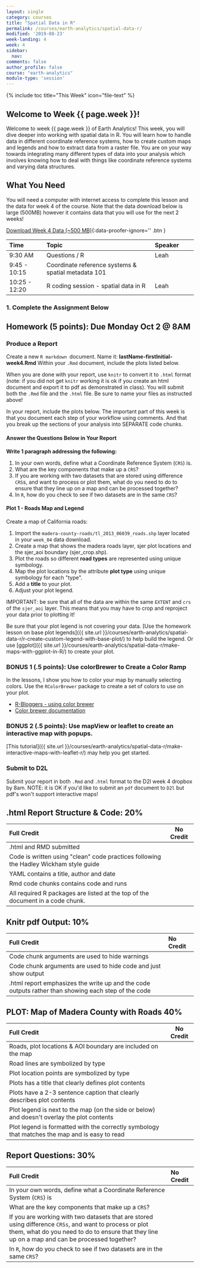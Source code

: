 ```yaml
---
layout: single
category: courses
title: "Spatial Data in R"
permalink: /courses/earth-analytics/spatial-data-r/
modified: '2019-08-23'
week-landing: 4
week: 4
sidebar:
  nav:
comments: false
author_profile: false
course: "earth-analytics"
module-type: 'session'
---
```


{% include toc title="This Week" icon="file-text" %}


<div class="notice--info" markdown="1">

## <i class="fa fa-ship" aria-hidden="true"></i> Welcome to Week {{ page.week }}!

Welcome to week {{ page.week }} of Earth Analytics! This week, you will dive deeper
into working with spatial data in R. You will learn how to handle data in different
coordinate reference systems, how to create custom maps and legends and how to
extract data from a raster file. You are on your way towards integrating many different
types of data into your analysis which involves knowing how to deal with things
like coordinate reference systems and varying data structures.

## <i class="fa fa-check-square-o fa-2" aria-hidden="true"></i> What You Need

You will need a computer with internet access to complete this lesson and the
data for week 4 of the course. Note that the data  download below is large (500MB)
however it contains data that you will use for the next 2 weeks!

[<i class="fa fa-download" aria-hidden="true"></i> Download Week 4 Data (~500 MB)](https://ndownloader.figshare.com/files/7525363){:data-proofer-ignore='' .btn }

</div>

| Time  | Topic | Speaker |  |  |
|:--------------|:-------|:--------|:-|:-|
| 9:30 AM   | Questions / R   | Leah |  |  |
| 9:45 - 10:15  | Coordinate reference systems & spatial metadata 101 |  |  |  |
| 10:25 - 12:20 | R coding session - spatial data in R  | Leah |  |  |

### 1. Complete the Assignment Below

<div class="notice--warning" markdown="1">

## <i class="fa fa-pencil-square-o" aria-hidden="true"></i> Homework (5 points): Due Monday Oct 2 @ 8AM

### Produce a Report

Create a new `R markdown `document. Name it: **lastName-firstInitial-week4.Rmd**
Within your `.Rmd` document, include the plots listed below.

When you are done with your report, use `knitr` to convert it to `.html` format
(note: if you did not get `knitr` working it is ok if you create an html document
and export it to pdf as demonstrated in class). You will submit both the `.Rmd`
file and the `.html` file. Be sure to name your files as instructed above!

In your report, include the plots below. The important part of this week is that
you document each step of your workflow using comments. And that you break up the
sections of your analysis into SEPARATE code chunks.

#### Answer the Questions Below in Your Report
**Write 1 paragraph addressing the following:**

1. In your own words, define what a Coordinate Reference System (`CRS`) is.
1. What are the key components that make up a `CRS`?
1. If you are working with two datasets that are stored using difference `CRS`s,
and want to process or plot them, what do you need to do to ensure that they line
up on a map and can be processed together?
1. In `R`, how do you check to see if two datasets are in the same `CRS`?

#### Plot 1 - Roads Map and Legend

Create a map of California roads:

1. Import the `madera-county-roads/tl_2013_06039_roads.shp` layer located in your `week_04` data download.
2. Create a map that shows the madera roads layer, sjer plot locations and the sjer_aoi boundary (sjer_crop.shp).
3. Plot the roads so different **road types** are represented using unique symbology.
4. Map the plot locations by the attribute **plot type** using unique symbology for each "type".
4. Add a **title** to your plot.
5. Adjust your plot legend.

IMPORTANT: be sure that all of the data are within the same `EXTENT` and `crs`
of the `sjer_aoi` layer. This means that you may have to crop and reproject your
data prior to plotting it!

Be sure that your plot legend is not covering your data. [Use the homework lesson on base plot legends]({{ site.url }}/courses/earth-analytics/spatial-data-r/r-create-custom-legend-with-base-plot/) to help build the legend.
Or use [ggplot]({{ site.url }}/courses/earth-analytics/spatial-data-r/make-maps-with-ggplot-in-R/) to create your plot.


### BONUS 1 (.5 points): Use colorBrewer to Create a Color Ramp
In the lessons, I show you how to color your map by manually selecting colors.
Use the `RColorBrewer` package to create a set of colors to use on your plot.

* <a href="https://www.r-bloggers.com/r-using-rcolorbrewer-to-colour-your-figures-in-r/" target="_blank">R-Bloggers - using color brewer</a>
* <a href="https://cran.r-project.org/web/packages/RColorBrewer/index.html" target="_blank">Color brewer documentation</a>

### BONUS 2 (.5 points): Use mapView or leaflet to create an interactive map with popups.
[This tutorial]({{ site.url }}/courses/earth-analytics/spatial-data-r/make-interactive-maps-with-leaflet-r/) may help you get started.


### Submit to D2L

Submit your report in both `.Rmd` and `.html` format to the D2l week 4 dropbox by 8am. NOTE: it is OK if you'd like to submit an `pdf` document to `D2l` but pdf's won't support interactive maps!

</div>

## .html Report Structure & Code: 20%

| Full Credit | No Credit  |
|:----|----|
| .html and RMD submitted  |   |   |
| Code is written using "clean" code practices following the Hadley Wickham style guide |  |  |
| YAML contains a title, author and date  | |
| Rmd code chunks contains code and runs   |  |
| All required R packages are listed at the top of the document in a code chunk. |     |

## Knitr pdf Output: 10%

| Full Credit   | No Credit |
|:---------|:----------|
| Code chunk arguments are used to hide warnings |  |
| Code chunk arguments are used to hide code and just show output  |  |
| .html report emphasizes the write up and the code outputs rather than showing each step of the code |   |

## PLOT: Map of Madera County with Roads 40%

| Full Credit | No Credit  |
|:----|----|
| Roads, plot locations & AOI boundary are included on the map  |   |   |
| Road lines are symbolized by type |  |  |
| Plot location points are symbolized by type | |
| Plots has a title that clearly defines plot contents   |  |
| Plots have a 2-3 sentence caption that clearly describes plot contents |     |
| Plot legend is next to the map (on the side or below) and doesn't overlay the plot contents |     |
| Plot legend is formatted with the correctly symbology that matches the map and is easy to read |     |


## Report Questions: 30%

| Full Credit   | No Credit |
|:---------|:----------|
| In your own words, define what a Coordinate Reference System (`CRS`) is |   |
| What are the key components that make up a `CRS`?| |
| If you are working with two datasets that are stored using difference `CRSs`, and want to process or plot them, what do you need to do to ensure that they line up on a map and can be processed together? |    |
| In `R`, how do you check to see if two datasets are in the same `CRS`? ||


<!-- Question answers -->
<!--
Define CRS

Keys for grading question 1: Part 1
Coordinate system refers to the mathematical calculate that is performed to convert a curved 3 dimensional surface (the earth’s surface) into a flat (2d) surface.
The main components of the CRS are coordinate system, horizontal and vertical units, Datum, and Projection information:

Key Components
Coordinate System: the X, Y grid upon which our data is overlayed and how we define where a point is located in space.
Horizontal and vertical units: The units used to define the grid along the x, y (and z) axis.
Datum: A modeled version of the shape of the earth which defines the origin used to place the coordinate system in space. We will explain this further, below.
Projection Information: the mathematical equation used to flatten objects that are on a round surface (e.g. the earth) so we can view them on a flat surface (e.g. our computer screens or a paper map).
-->
